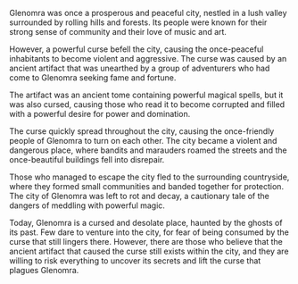 Glenomra was once a prosperous and peaceful city, nestled in a lush valley surrounded by rolling hills and forests. Its people were known for their strong sense of community and their love of music and art.

However, a powerful curse befell the city, causing the once-peaceful inhabitants to become violent and aggressive. The curse was caused by an ancient artifact that was unearthed by a group of adventurers who had come to Glenomra seeking fame and fortune.

The artifact was an ancient tome containing powerful magical spells, but it was also cursed, causing those who read it to become corrupted and filled with a powerful desire for power and domination.

The curse quickly spread throughout the city, causing the once-friendly people of Glenomra to turn on each other. The city became a violent and dangerous place, where bandits and marauders roamed the streets and the once-beautiful buildings fell into disrepair.

Those who managed to escape the city fled to the surrounding countryside, where they formed small communities and banded together for protection. The city of Glenomra was left to rot and decay, a cautionary tale of the dangers of meddling with powerful magic.

Today, Glenomra is a cursed and desolate place, haunted by the ghosts of its past. Few dare to venture into the city, for fear of being consumed by the curse that still lingers there. However, there are those who believe that the ancient artifact that caused the curse still exists within the city, and they are willing to risk everything to uncover its secrets and lift the curse that plagues Glenomra.